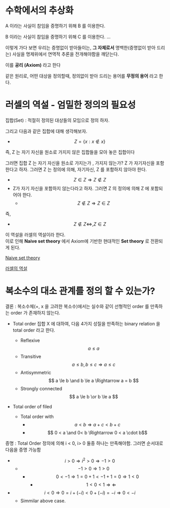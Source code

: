 수학에서의 추상화
======

A 이라는 사실이 참임을 증명하기 위해 B 를 이용한다.

B 이라는 사실이 참임을 증명하기 위해 C 를 이용한다.
...

이렇게 가다 보면 우리는 증명없이 받아들이는, **그 자체로서** 명백한(증명없이 받아 드리는) 사실을 명제위에서 연역적 추론을 전개해야함을 깨닫는다.

이를 **공리 (Axiom)** 라고 한다

같은 원리로, 어떤 대상을 정의할때, 정의없이 받아 드리는 용어를 **무정의 용어** 라고 한다.


러셀의 역설 - 엄밀한 정의의 필요성
======

집합(Set) : 적절히 정의된 대상들의 모임으로 정의 하자.

그리고 다음과 같은 집합에 대해 생각해보자.


- $$Z = \{ x : x\notin x \}$$

즉, Z 는 자기 자신을 원소로 가지지 않은 집합들을 모아 놓은 집합이다

그러면 집합 Z 는 자기 자신을 원소로 가지는가 , 가지지 않는가?
  Z 가 자기자신을 포함한다고 하자. 그러면 Z 는 정의에 의해, 자기자신, Z 를 포함하지 않아야 한다. 
  -  $$ Z \in Z  \Rightarrow Z \notin Z $$
- Z가 자기 자신을 포함하지 않는다라고 하자. 그러면 Z 의 정의에 의해 Z 에 포함되어야 한다.
  -  $$Z \notin Z  \Rightarrow Z \in Z$$

즉,

- $$Z \notin Z  \Leftrightarrow, Z \in Z$$


이 역설을 러셀의 역설이라 한다.  
이로 인해 **Naive set theory** 에서 Axiom에 기반한 현대적인 **Set theory** 로 전환되게 된다.

[Naive set theory](https://ko.wikipedia.org/wiki/%EC%86%8C%EB%B0%95%ED%95%9C_%EC%A7%91%ED%95%A9%EB%A1%A0)

[러셀의 역설](https://ko.wikipedia.org/wiki/%EB%9F%AC%EC%85%80%EC%9D%98_%EC%97%AD%EC%84%A4)


복소수의 대소 관계를 정의 할 수 있는가?
======

결론 : 복소수체(+, x 을 고려한 복소수)에서는 실수와 같이 선형적인 order 를 만족하는 order 가 존재하지 않는다.


- Total order
  집합 X 에 대하여, 다음 4가지 성질을 만족하는 binary relation 을 total order 라고 한다.
  - Reflexive
    $$ a \le a$$
  - Transitive
    $$ a \le b, b \le c \Rightarrow a \le c $$
  - Antisymmetric
    $$ a \le b \and b \le a \Rightarrow a = b $$
  - Strongly connected
    $$ a \le b  \or  b \le a $$

- Total order of filed
  - Total order with
    - $$ a < b \Rightarrow a + c < b + c$$ 
    - $$ 0 < a \and 0< b \Rightarrow 0 < a \cdot b$$ 

증명 : 
Total Order 정의에 의해 i < 0, i> 0  둘중 하나는 만족해야함.
그러면 순서대로 다음을 증명 가능함
- $$ i > 0 \Rightarrow i^{2} > 0  \Rightarrow -1 > 0 $$ 
  - $$ -1 > 0  \Rightarrow  1 > 0 $$ 
    - $$ 0 < -1  \Rightarrow  1 = 0 + 1 < -1 + 1 = 0  \Rightarrow 1 < 0 $$
      - $$ 1 < 0 < 1  \Rightarrow\Leftarrow  $$
- $$ i < 0 \Rightarrow 0 = i + (-i) < 0 + (-i) = -i  \Rightarrow 0 < -i $$
  - Simmilar above case. 

